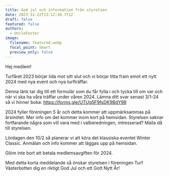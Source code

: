 ```yaml
---
title: God jul och information från styrelsen
date: 2023-12-22T13:12:10.771Z
draft: false
featured: false
authors:
  - UncleFester
image:
  filename: featured.webp
  focal_point: Smart
  preview_only: false
---
```

Hej medlem!



Turfåret 2023 börjar lida mot sitt slut och vi börjar titta fram emot ett nytt 2024 med nya event och nya turfträffar.

Denna länk tar dig till ett formulär som du får fylla i och tycka till om var och när vi ska ha våra träffar under våren 2024. Lämna ditt svar senast 3/1-24 så vi hinner boka: https://forms.gle/UTUg5F9fsDK9BdY98 

2024 fyller föreningen 5 år och detta kommer att uppmärksammas på årsmötet. Mer info om det kommer inom kort på hemsidan. Styrelsen saknar fortfarande några som vill vara med i valberedningen, intresserad? Maila då till styrelsen.

Lördagen den 10/2 så planerar vi att köra det klassiska eventet Winter Classic. Anmälan och info kommer att läggas upp på hemsidan.

Glöm inte bort att betala medlemsavgiften för 2024.

Med detta korta meddelande så önskar styrelsen i föreningen Turf Västerbotten dig en riktigt God Jul och ett Gott Nytt År!